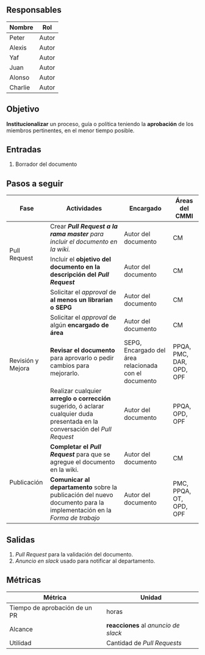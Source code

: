 ## Responsables
| Nombre  | Rol   |
|---------|-------|
| Peter   | Autor |
| Alexis   | Autor |
| Yaf   | Autor |
| Juan   | Autor |
| Alonso   | Autor |
| Charlie   | Autor |

## Objetivo
__Institucionalizar__ un proceso, guía o política teniendo la __aprobación__ de los miembros pertinentes, en el menor tiempo posible.

## Entradas
1. Borrador del documento

## Pasos a seguir
<table>
  <thead>
    <tr>
      <th>Fase</th>
      <th>Actividades</th>
      <th>Encargado</th>
      <th>Áreas del CMMI</th>
    </tr>
  </thead>
  <tbody>
    <tr>
      <td rowspan="2">Pull Request</td>
      <td>Crear <b><em>Pull Request<em> a la rama <em>master</em></b> para incluir el documento en la wiki.</td>
      <td>Autor del documento</td>
      <td>CM</td>
    </tr>
    <tr>
      <td>Incluir el <b>objetivo del documento en la descripción del <em>Pull Request</em></b></td>
      <td>Autor del documento</td>
      <td>CM</td>
    </tr>
    <tr>
      <td rowspan="4">Revisión y Mejora</td>
      <td>Solicitar el <em>approval</em> de <b>al menos un librarian o SEPG</b></td>
      <td>Autor del documento</td>
      <td>CM</td>
    </tr>
    <tr>
      <td>Solicitar el <em>approval</em> de algún <b>encargado de área</b></td>
      <td>Autor del documento</td>
      <td>CM</td>
    </tr>
    <tr>
      <td><b>Revisar el documento</b> para aprovarlo o pedir cambios para mejorarlo.</td>
      <td>SEPG, Encargado del área relacionada con el documento</td>
      <td>PPQA, PMC, DAR, OPD, OPF</td>
    </tr>
    <tr>
      <td>Realizar cualquier <b>arreglo o corrección</b> sugerido, ó aclarar cualquier duda presentada en la conversación del <em>Pull Request</em></td>
      <td>Autor del documento</td>
      <td>PPQA, OPD, OPF</td>
    </tr>
    <tr>
      <td rowspan="2">Publicación</td>
      <td><b>Completar el <em>Pull Request</em></b> para que se agregue el documento en la wiki.</td>
      <td>Autor del documento</td>
      <td>CM</td>
    </tr>
    <tr>
      <td><b>Comunicar al departamento</b> sobre la publicación del nuevo documento para la implementación en la <em>Forma de trabajo</em></td>
      <td>Autor del documento</td>
      <td>PMC, PPQA, OT, OPD, OPF</td>
    </tr>
  </tbody>
</table>

## Salidas
1. _Pull Request_ para la validación del documento.
2. _Anuncio en slack_ usado para notificar al departamento.

## Métricas

| Métrica    | Unidad    |
|------------|-----------|
| Tiempo de aprobación de un PR | horas |
| Alcance | **reacciones** al _anuncio de slack_|
| Utilidad | Cantidad de _Pull Requests_|

